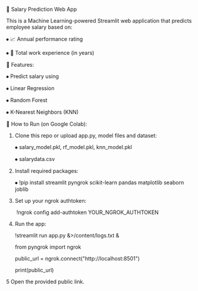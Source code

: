 💼 Salary Prediction Web App

This is a Machine Learning-powered Streamlit web application that predicts employee salary based on:

⦁	📈 Annual performance rating

⦁	🧠 Total work experience (in years)



📌 Features:

⦁	Predict salary using

⦁	Linear Regression

⦁	Random Forest

⦁	K-Nearest Neighbors (KNN)

🧪 How to Run (on Google Colab):

1. Clone this repo or upload app.py, model files and dataset:

   ⦁	salary_model.pkl, rf_model.pkl, knn_model.pkl

   ⦁	salarydata.csv

2. Install required packages:

   ⦁	!pip install streamlit pyngrok scikit-learn pandas matplotlib seaborn joblib


3. Set up your ngrok authtoken:

    !ngrok config add-authtoken YOUR_NGROK_AUTHTOKEN

4. Run the app:

   !streamlit run app.py &>/content/logs.txt &
  
   from pyngrok import ngrok
  
   public_url = ngrok.connect("http://localhost:8501")
  
   print(public_url)

5 Open the provided public link.
